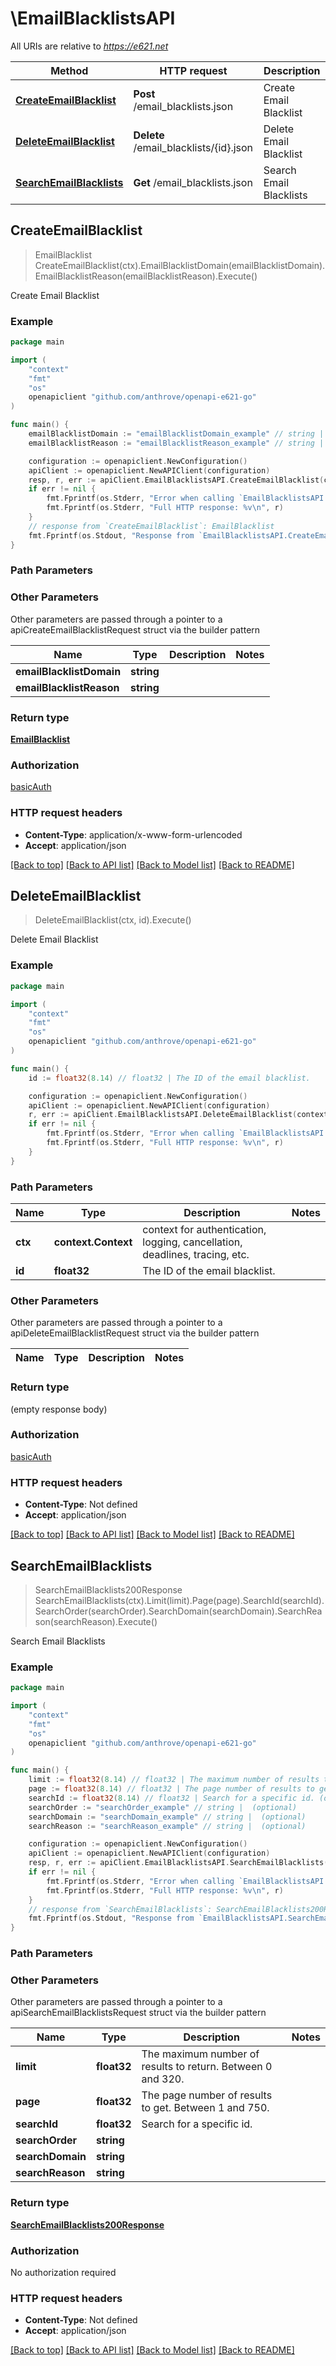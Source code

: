 # \EmailBlacklistsAPI

All URIs are relative to *https://e621.net*

Method | HTTP request | Description
------------- | ------------- | -------------
[**CreateEmailBlacklist**](EmailBlacklistsAPI.md#CreateEmailBlacklist) | **Post** /email_blacklists.json | Create Email Blacklist
[**DeleteEmailBlacklist**](EmailBlacklistsAPI.md#DeleteEmailBlacklist) | **Delete** /email_blacklists/{id}.json | Delete Email Blacklist
[**SearchEmailBlacklists**](EmailBlacklistsAPI.md#SearchEmailBlacklists) | **Get** /email_blacklists.json | Search Email Blacklists



## CreateEmailBlacklist

> EmailBlacklist CreateEmailBlacklist(ctx).EmailBlacklistDomain(emailBlacklistDomain).EmailBlacklistReason(emailBlacklistReason).Execute()

Create Email Blacklist



### Example

```go
package main

import (
	"context"
	"fmt"
	"os"
	openapiclient "github.com/anthrove/openapi-e621-go"
)

func main() {
	emailBlacklistDomain := "emailBlacklistDomain_example" // string | 
	emailBlacklistReason := "emailBlacklistReason_example" // string | 

	configuration := openapiclient.NewConfiguration()
	apiClient := openapiclient.NewAPIClient(configuration)
	resp, r, err := apiClient.EmailBlacklistsAPI.CreateEmailBlacklist(context.Background()).EmailBlacklistDomain(emailBlacklistDomain).EmailBlacklistReason(emailBlacklistReason).Execute()
	if err != nil {
		fmt.Fprintf(os.Stderr, "Error when calling `EmailBlacklistsAPI.CreateEmailBlacklist``: %v\n", err)
		fmt.Fprintf(os.Stderr, "Full HTTP response: %v\n", r)
	}
	// response from `CreateEmailBlacklist`: EmailBlacklist
	fmt.Fprintf(os.Stdout, "Response from `EmailBlacklistsAPI.CreateEmailBlacklist`: %v\n", resp)
}
```

### Path Parameters



### Other Parameters

Other parameters are passed through a pointer to a apiCreateEmailBlacklistRequest struct via the builder pattern


Name | Type | Description  | Notes
------------- | ------------- | ------------- | -------------
 **emailBlacklistDomain** | **string** |  | 
 **emailBlacklistReason** | **string** |  | 

### Return type

[**EmailBlacklist**](EmailBlacklist.md)

### Authorization

[basicAuth](../README.md#basicAuth)

### HTTP request headers

- **Content-Type**: application/x-www-form-urlencoded
- **Accept**: application/json

[[Back to top]](#) [[Back to API list]](../README.md#documentation-for-api-endpoints)
[[Back to Model list]](../README.md#documentation-for-models)
[[Back to README]](../README.md)


## DeleteEmailBlacklist

> DeleteEmailBlacklist(ctx, id).Execute()

Delete Email Blacklist



### Example

```go
package main

import (
	"context"
	"fmt"
	"os"
	openapiclient "github.com/anthrove/openapi-e621-go"
)

func main() {
	id := float32(8.14) // float32 | The ID of the email blacklist.

	configuration := openapiclient.NewConfiguration()
	apiClient := openapiclient.NewAPIClient(configuration)
	r, err := apiClient.EmailBlacklistsAPI.DeleteEmailBlacklist(context.Background(), id).Execute()
	if err != nil {
		fmt.Fprintf(os.Stderr, "Error when calling `EmailBlacklistsAPI.DeleteEmailBlacklist``: %v\n", err)
		fmt.Fprintf(os.Stderr, "Full HTTP response: %v\n", r)
	}
}
```

### Path Parameters


Name | Type | Description  | Notes
------------- | ------------- | ------------- | -------------
**ctx** | **context.Context** | context for authentication, logging, cancellation, deadlines, tracing, etc.
**id** | **float32** | The ID of the email blacklist. | 

### Other Parameters

Other parameters are passed through a pointer to a apiDeleteEmailBlacklistRequest struct via the builder pattern


Name | Type | Description  | Notes
------------- | ------------- | ------------- | -------------


### Return type

 (empty response body)

### Authorization

[basicAuth](../README.md#basicAuth)

### HTTP request headers

- **Content-Type**: Not defined
- **Accept**: application/json

[[Back to top]](#) [[Back to API list]](../README.md#documentation-for-api-endpoints)
[[Back to Model list]](../README.md#documentation-for-models)
[[Back to README]](../README.md)


## SearchEmailBlacklists

> SearchEmailBlacklists200Response SearchEmailBlacklists(ctx).Limit(limit).Page(page).SearchId(searchId).SearchOrder(searchOrder).SearchDomain(searchDomain).SearchReason(searchReason).Execute()

Search Email Blacklists



### Example

```go
package main

import (
	"context"
	"fmt"
	"os"
	openapiclient "github.com/anthrove/openapi-e621-go"
)

func main() {
	limit := float32(8.14) // float32 | The maximum number of results to return. Between 0 and 320. (optional)
	page := float32(8.14) // float32 | The page number of results to get. Between 1 and 750. (optional)
	searchId := float32(8.14) // float32 | Search for a specific id. (optional)
	searchOrder := "searchOrder_example" // string |  (optional)
	searchDomain := "searchDomain_example" // string |  (optional)
	searchReason := "searchReason_example" // string |  (optional)

	configuration := openapiclient.NewConfiguration()
	apiClient := openapiclient.NewAPIClient(configuration)
	resp, r, err := apiClient.EmailBlacklistsAPI.SearchEmailBlacklists(context.Background()).Limit(limit).Page(page).SearchId(searchId).SearchOrder(searchOrder).SearchDomain(searchDomain).SearchReason(searchReason).Execute()
	if err != nil {
		fmt.Fprintf(os.Stderr, "Error when calling `EmailBlacklistsAPI.SearchEmailBlacklists``: %v\n", err)
		fmt.Fprintf(os.Stderr, "Full HTTP response: %v\n", r)
	}
	// response from `SearchEmailBlacklists`: SearchEmailBlacklists200Response
	fmt.Fprintf(os.Stdout, "Response from `EmailBlacklistsAPI.SearchEmailBlacklists`: %v\n", resp)
}
```

### Path Parameters



### Other Parameters

Other parameters are passed through a pointer to a apiSearchEmailBlacklistsRequest struct via the builder pattern


Name | Type | Description  | Notes
------------- | ------------- | ------------- | -------------
 **limit** | **float32** | The maximum number of results to return. Between 0 and 320. | 
 **page** | **float32** | The page number of results to get. Between 1 and 750. | 
 **searchId** | **float32** | Search for a specific id. | 
 **searchOrder** | **string** |  | 
 **searchDomain** | **string** |  | 
 **searchReason** | **string** |  | 

### Return type

[**SearchEmailBlacklists200Response**](SearchEmailBlacklists200Response.md)

### Authorization

No authorization required

### HTTP request headers

- **Content-Type**: Not defined
- **Accept**: application/json

[[Back to top]](#) [[Back to API list]](../README.md#documentation-for-api-endpoints)
[[Back to Model list]](../README.md#documentation-for-models)
[[Back to README]](../README.md)


